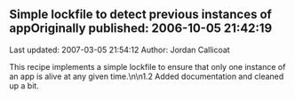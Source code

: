 ## Simple lockfile to detect previous instances of appOriginally published: 2006-10-05 21:42:19 
Last updated: 2007-03-05 21:54:12 
Author: Jordan Callicoat 
 
This recipe implements a simple lockfile to ensure that only one instance of an app is alive at any given time.\n\n1.2 Added documentation and cleaned up a bit.
